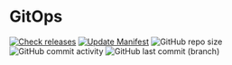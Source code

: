 # GitOps

[![Check releases](https://github.com/x-real-ip/gitops/actions/workflows/new-release-monitor.yaml/badge.svg)](https://github.com/x-real-ip/gitops/actions/workflows/new-release-monitor.yaml)
[![Update Manifest](https://github.com/x-real-ip/gitops/actions/workflows/update-manifest.yaml/badge.svg)](https://github.com/x-real-ip/gitops/actions/workflows/update-manifest.yaml)
![GitHub repo size](https://img.shields.io/github/repo-size/x-real-ip/gitops?logo=Github)
![GitHub commit activity](https://img.shields.io/github/commit-activity/y/x-real-ip/gitops?logo=github)
![GitHub last commit (branch)](https://img.shields.io/github/last-commit/x-real-ip/gitops/main?logo=github)

